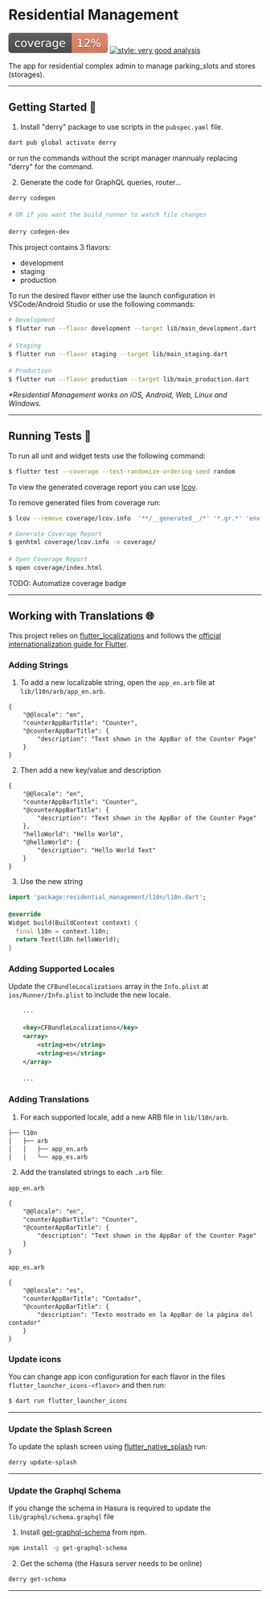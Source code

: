 # Residential Management

![coverage][coverage_badge]
[![style: very good analysis][very_good_analysis_badge]][very_good_analysis_link]

The app for residential complex admin to manage parking_slots and stores (storages).

---

## Getting Started 🚀

1. Install "derry" package to use scripts in the `pubspec.yaml` file.

```sh
dart pub global activate derry
```

or run the commands without the script manager mannualy replacing "derry" for the command.

2. Generate the code for GraphQL queries, router...

```sh
derry codegen

# OR if you want the build_runner to watch file changes

derry codegen-dev
```

This project contains 3 flavors:

- development
- staging
- production

To run the desired flavor either use the launch configuration in VSCode/Android Studio or use the following commands:

```sh
# Development
$ flutter run --flavor development --target lib/main_development.dart

# Staging
$ flutter run --flavor staging --target lib/main_staging.dart

# Production
$ flutter run --flavor production --target lib/main_production.dart
```

_\*Residential Management works on iOS, Android, Web, Linux and Windows._

---

## Running Tests 🧪

To run all unit and widget tests use the following command:

```sh
$ flutter test --coverage --test-randomize-ordering-seed random
```

To view the generated coverage report you can use [lcov](https://github.com/linux-test-project/lcov).

To remove generated files from coverage run:
```sh
$ lcov --remove coverage/lcov.info  '**/__generated__/*' '*.gr.*' 'env.g.dart'  -o coverage/lcov.info 
```

```sh
# Generate Coverage Report
$ genhtml coverage/lcov.info -o coverage/

# Open Coverage Report
$ open coverage/index.html
```

TODO: Automatize coverage badge

---

## Working with Translations 🌐

This project relies on [flutter_localizations][flutter_localizations_link] and follows the [official internationalization guide for Flutter][internationalization_link].

### Adding Strings

1. To add a new localizable string, open the `app_en.arb` file at `lib/l10n/arb/app_en.arb`.

```arb
{
    "@@locale": "en",
    "counterAppBarTitle": "Counter",
    "@counterAppBarTitle": {
        "description": "Text shown in the AppBar of the Counter Page"
    }
}
```

2. Then add a new key/value and description

```arb
{
    "@@locale": "en",
    "counterAppBarTitle": "Counter",
    "@counterAppBarTitle": {
        "description": "Text shown in the AppBar of the Counter Page"
    },
    "helloWorld": "Hello World",
    "@helloWorld": {
        "description": "Hello World Text"
    }
}
```

3. Use the new string

```dart
import 'package:residential_management/l10n/l10n.dart';

@override
Widget build(BuildContext context) {
  final l10n = context.l10n;
  return Text(l10n.helloWorld);
}
```

### Adding Supported Locales

Update the `CFBundleLocalizations` array in the `Info.plist` at `ios/Runner/Info.plist` to include the new locale.

```xml
    ...

    <key>CFBundleLocalizations</key>
	<array>
		<string>en</string>
		<string>es</string>
	</array>

    ...
```

### Adding Translations

1. For each supported locale, add a new ARB file in `lib/l10n/arb`.

```
├── l10n
│   ├── arb
│   │   ├── app_en.arb
│   │   └── app_es.arb
```

2. Add the translated strings to each `.arb` file:

`app_en.arb`

```arb
{
    "@@locale": "en",
    "counterAppBarTitle": "Counter",
    "@counterAppBarTitle": {
        "description": "Text shown in the AppBar of the Counter Page"
    }
}
```

`app_es.arb`

```arb
{
    "@@locale": "es",
    "counterAppBarTitle": "Contador",
    "@counterAppBarTitle": {
        "description": "Texto mostrado en la AppBar de la página del contador"
    }
}
```

### Update icons

You can change app icon configuration for each flavor in the files `flutter_launcher_icons-<flavor>` and then run:

```sh
$ dart run flutter_launcher_icons
```

---

### Update the Splash Screen
To update the splash screen using [flutter_native_splash](https://pub.dev/packages/flutter_native_splash) run:

```sh
derry update-splash
```

---

### Update the Graphql Schema
If you change the schema in Hasura is required to update the `lib/graphql/schema.graphql` file

1. Install [get-graphql-schema](https://www.npmjs.com/package/get-graphql-schema) from npm.
```sh
npm install -g get-graphql-schema
```

2. Get the schema (the Hasura server needs to be online)
```sh
derry get-schema
```

---

[coverage_badge]: coverage_badge.svg
[flutter_localizations_link]: https://api.flutter.dev/flutter/flutter_localizations/flutter_localizations-library.html
[internationalization_link]: https://flutter.dev/docs/development/accessibility-and-localization/internationalization
[very_good_analysis_badge]: https://img.shields.io/badge/style-very_good_analysis-B22C89.svg
[very_good_analysis_link]: https://pub.dev/packages/very_good_analysis

